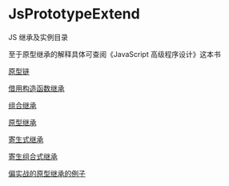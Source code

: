 # JsPrototypeExtend

JS 继承及实例目录

至于原型继承的解释具体可查阅《JavaScript 高级程序设计》这本书

[原型链](https://github.com/NieHang/JsPrototypeExtend/blob/master/prototypeChain.html)

[借用构造函数继承](https://github.com/NieHang/JsPrototypeExtend/blob/master/borrowConstructor.html)

[组合继承](https://github.com/NieHang/JsPrototypeExtend/blob/master/combinedInheritance.html)

[原型继承](https://github.com/NieHang/JsPrototypeExtend/blob/master/prototypalInheritance.html)

[寄生式继承](https://github.com/NieHang/JsPrototypeExtend/blob/master/parasiticInheritance.html)

[寄生组合式继承](https://github.com/NieHang/JsPrototypeExtend/blob/master/parasiticCombined.html)

[偏实战的原型继承的例子](https://github.com/NieHang/JsPrototypeExtend/blob/master/highExtend.html)